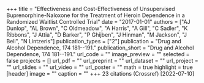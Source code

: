 +++
title = "Effectiveness and Cost-Effectiveness of Unsupervised Buprenorphine-Naloxone for the Treatment of Heroin Dependence in a Randomized Waitlist Controlled Trial"
date = "2017-01-01"
authors = ["AJ Dunlop", "AL Brown", "C Oldmeadow", "A Harris", "A Gill", "C Sadler", "K Ribbons", "J Attia", "D Barker", "P Ghijben", "J Hinman", "M Jackson", "J Bell", "N Lintzeris"]
publication_types = ["2"]
publication = "Drug and Alcohol Dependence, 174 181--191."
publication_short = "Drug and Alcohol Dependence, 174 181--191."
url_code = ""
image_preview = ""
selected = false
projects = []
url_pdf = ""
url_preprint = ""
url_dataset = ""
url_project = ""
url_slides = ""
url_video = ""
url_poster = ""
math = true
highlight = true
[header]
image = ""
caption = ""
+++
23 citations (Crossref) [2022-07-10]
